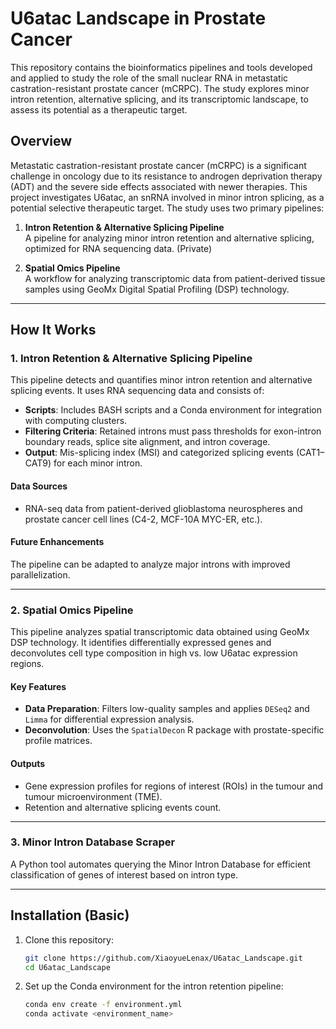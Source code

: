 # U6atac Landscape in Prostate Cancer

This repository contains the bioinformatics pipelines and tools developed and applied to study the role of the small nuclear RNA in metastatic castration-resistant prostate cancer (mCRPC). The study explores minor intron retention, alternative splicing, and its transcriptomic landscape, to assess its potential as a therapeutic target.

## Overview

Metastatic castration-resistant prostate cancer (mCRPC) is a significant challenge in oncology due to its resistance to androgen deprivation therapy (ADT) and the severe side effects associated with newer therapies. This project investigates U6atac, an snRNA involved in minor intron splicing, as a potential selective therapeutic target. The study uses two primary pipelines:

1. **Intron Retention & Alternative Splicing Pipeline**  
   A pipeline for analyzing minor intron retention and alternative splicing, optimized for RNA sequencing data. (Private)
   
2. **Spatial Omics Pipeline**  
   A workflow for analyzing transcriptomic data from patient-derived tissue samples using GeoMx Digital Spatial Profiling (DSP) technology.

---

## How It Works

### 1. **Intron Retention & Alternative Splicing Pipeline**
This pipeline detects and quantifies minor intron retention and alternative splicing events. It uses RNA sequencing data and consists of:

- **Scripts**: Includes BASH scripts and a Conda environment for integration with computing clusters.
- **Filtering Criteria**: Retained introns must pass thresholds for exon-intron boundary reads, splice site alignment, and intron coverage.
- **Output**: Mis-splicing index (MSI) and categorized splicing events (CAT1–CAT9) for each minor intron.

#### Data Sources
- RNA-seq data from patient-derived glioblastoma neurospheres and prostate cancer cell lines (C4-2, MCF-10A MYC-ER, etc.).

#### Future Enhancements
The pipeline can be adapted to analyze major introns with improved parallelization.

---

### 2. **Spatial Omics Pipeline**
This pipeline analyzes spatial transcriptomic data obtained using GeoMx DSP technology. It identifies differentially expressed genes and deconvolutes cell type composition in high vs. low U6atac expression regions.

#### Key Features
- **Data Preparation**: Filters low-quality samples and applies `DESeq2` and `Limma` for differential expression analysis.
- **Deconvolution**: Uses the `SpatialDecon` R package with prostate-specific profile matrices.

#### Outputs
- Gene expression profiles for regions of interest (ROIs) in the tumour and tumour microenvironment (TME).
- Retention and alternative splicing events count. 
---

### 3. **Minor Intron Database Scraper**
A Python tool automates querying the Minor Intron Database for efficient classification of genes of interest based on intron type.

---

## Installation (Basic)

1. Clone this repository:
   ```bash
   git clone https://github.com/XiaoyueLenax/U6atac_Landscape.git
   cd U6atac_Landscape

2. Set up the Conda environment for the intron retention pipeline:
    ```bash
    conda env create -f environment.yml
    conda activate <environment_name>
